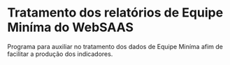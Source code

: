 # Tratamento dos relatórios de Equipe Miníma do WebSAAS

Programa para auxiliar no tratamento dos dados de Equipe Miníma afim de facilitar a produção dos indicadores.
